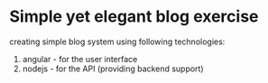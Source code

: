 # Simple yet elegant blog exercise
 creating simple blog system using following technologies:
 1. angular - for the user interface
 2. nodejs - for the API (providing backend support)

 